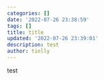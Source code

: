 ```yaml
---
categories: []
date: '2022-07-26 23:38:59'
tags: []
title: title
updated: '2022-07-26 23:39:01'
description: test
author: tinlly
---
```

test
